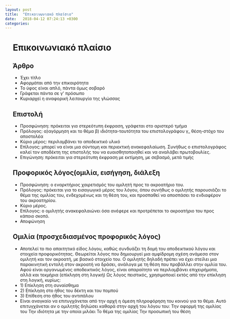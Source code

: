 ```yaml
---
layout: post
title:  "Επικοινωνιακό πλαίσιο"
date:   2018-04-12 07:24:13 +0300
categories: 
---
```


<html>
<head>
	<title>Επικοινωνιακό πλαίσιο</title>
</head>
<body>
	<div style="margin: 25px; width: 700px;">
		<h1>Επικοινωνιακό πλαίσιο</h1>
		<h2>Άρθρο</h2>
		<ul>
			<li>Έχει τίτλο</li>
			<li>Αφορμάται από την επικαιρότητα</li>
			<li>Το ύφος είναι απλό, πάντα όμως σοβαρό</li>
			<li>Γράφεται πάντα σε γ' πρόσωπο</li>
			<li>Κυριαρχεί η αναφορική λειτουργία της γλώσσας</li>
		</ul>
		<h2>Επιστολή</h2>
		<ul>
			<li>Προσφώνηση: πρόκειται για στερεότυπη έκφραση, γράφεται στο αριστερό τμήμα</li>
			<li>Πρόλογος: α)αγόρμηση και το θέμα β) ιδιότητα-ταυτότητα του επιστολογράφου γ_ θέση-στόχο του αποστολέα</li>
			<li>Κύριο μέρος: περιλαμβάνει το αποδεικτικό υλικό</li>
			<li>Επίλογος: μπορεί να είναι μια σύντομη και περιεκτική ανακεφαλαίωση. Συνήθως ο επιστολογράφος καλεί τον αποδέκτη της επιστολής του να ευαισθητοποιηθεί και να αναλάβει πρωτοβουλίες.</li>
			<li>Επιγώνηση: πρόκειται για στερεότυπη έκφραση με εκτίμηση, με σεβασμό, μετά τιμής</li>
		</ul>
		<h2>Προφορικός λόγος(ομιλία, εισήγηση, διάλεξη</h2>
		<ul>
			<li>Προσφώνηση: ο εναρκτήριος χαιρετισμός του ομιλητή προς το ακροατήριο του.</li>
			<li>Πρόλογος: πρόκειται για το εισαγωγικό μέρος του λόγου, όπου συνήθως ο ομιλητής παρουσιάζει το θέμα της ομιλίας του, ενδεχομένως και τη θέση του, και προσπαθεί να αποσπάσει το ενδιαφέρον του ακροατηρίου.</li>
			<li>Κύριο μέρος.</li>
			<li>Επίλογος: ο ομιλητής ανακεφαλαιώνει όσα ανέφερε και προτρέπεται το ακροατήριο του προς κάποιο σκοπό.</li>
			<li>Αποφώνηση</li>
		</ul>
		<h2>Ομιλία (προσχεδιασμένος προφορικός λόγος)</h2>
		<ul>
			<li>Αποτελεί το πιο απαιτητικό είδος λόγου, καθώς συνδυάζει τη δομή του αποδεικτικού λόγου και στοιχεία προφορικότητας.
			Θεωρείται λόγος που δημιουργεί μια αμφίδρομη σχέση ανάμεσα στον ομιλητή και τον ακροατή, με βασικό στοιχείο του. Ο ομιλητής δηλαδή πρέπει να έχει στείλει μια παρακινητική εντολή στον ακροατή να δράσει, ανάλογα με τη θέση που προβάλλει στην ομιλία του.
			Αφού είναι οργανωμένος  αποδεικτικός λόγος, είναι απαραίτητο να περιλαμβάνει επιχειρήματα, αλλά και τεκμήρια (επίκληση στη λογική)
			Ως λόγος πειστικός, χρησιμοποιεί εκτός από την επίκληση στη λογική, κυρίως:</li>
			<li>1) Επίκληση στη συναίσθημα</li>
			<li>2) Επίκληση στο ήθος του δέκτη και του πομπού</li>
			<li>3) Επίθεση στο ήθος του αντιπάλου</li>
			<li>Είναι αναγκαίο να επιτυγχάνεται από την αρχή η άμεση πληροφόρηση του κοινού για το θέμα. Αυτό επιτυγχάνεται αν ο ομιλητής δηλώσει καθαρά στην αρχή του λόγου του:
			Την αφορμή της ομιλίας του
			Την ιδιότητα με την οποία μιλάει
			Το θέμα της ομιλίας
			Την προσωπική του θέση</li>
		</ul>
	</div>
</body>
</html>
